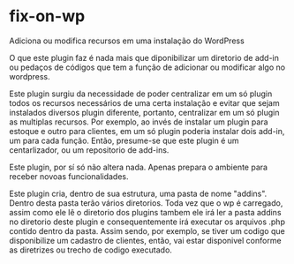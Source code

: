 # fix-on-wp
Adiciona ou modifica recursos em uma instalação do WordPress

O que este plugin faz é nada mais que diponibilizar um diretorio de add-in ou pedaços de códigos que tem a função de adicionar ou modificar algo no wordpress.

Este plugin surgiu da necessidade de poder centralizar em um só plugin todos os recursos necessários de uma certa instalação e evitar que sejam instalados diversos plugin diferente, portanto, centralizar em um só plugin as multiplas recursos. Por exemplo, ao invés de instalar um plugin para estoque e outro para clientes, em um só plugin poderia instalar dois add-in, um para cada função. Então, presume-se que este plugin é um centarlizador, ou um repositorio de add-ins.

Este plugin, por sí só não altera nada. Apenas prepara o ambiente para receber novoas funcionalidades.

Este plugin cria, dentro de sua estrutura, uma pasta de nome "addins". Dentro desta pasta terão vários diretorios. Toda vez que o wp é carregado, assim como ele lê o diretorio dos plugins tambem ele irá ler a pasta addins no diretorio deste plugin e consequentemente irá executar os arquivos .php contido dentro da pasta. Assim sendo, por exemplo, se tiver um codigo que disponibilize um cadastro de clientes, então, vai estar disponivel conforme as diretrizes ou trecho de codigo executado.
